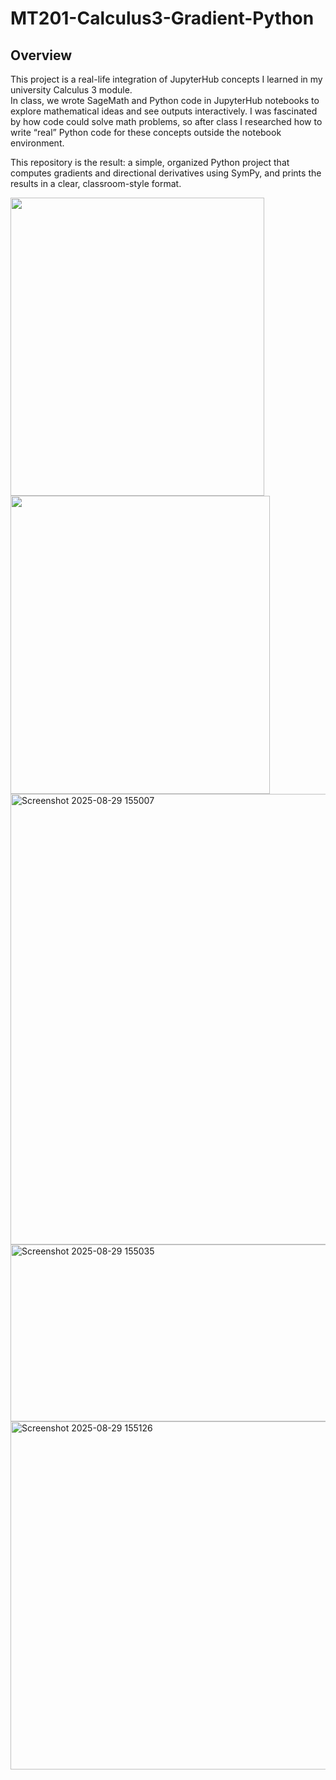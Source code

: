 # MT201-Calculus3-Gradient-Python

## Overview

This project is a real-life integration of JupyterHub concepts I learned in my university Calculus 3 module.  
In class, we wrote SageMath and Python code in JupyterHub notebooks to explore mathematical ideas and see outputs interactively. I was fascinated by how code could solve math problems, so after class I researched how to write “real” Python code for these concepts outside the notebook environment.

This repository is the result: a simple, organized Python project that computes gradients and directional derivatives using SymPy, and prints the results in a clear, classroom-style format.

<img src="https://github.com/user-attachments/assets//508db117-8e7b-47ee-b6c5-347325daf3c3" height ="477" width="406"/> 
<img src="https://github.com/user-attachments/assets//03b5a986-3217-47ed-a83a-3b7072b5bac5" height ="477" width="415"/>



<img width="1424" height="721" alt="Screenshot 2025-08-29 155007" src="https://github.com/user-attachments/assets/508db117-8e7b-47ee-b6c5-347325daf3c3" />

<img width="606" height="283" alt="Screenshot 2025-08-29 155035" src="https://github.com/user-attachments/assets/c2b99743-83c5-42e5-bb98-543d426dc62f" />

<img width="972" height="557" alt="Screenshot 2025-08-29 155126" src="https://github.com/user-attachments/assets/03b5a986-3217-47ed-a83a-3b7072b5bac5" />
